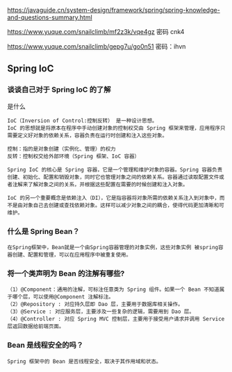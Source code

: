 https://javaguide.cn/system-design/framework/spring/spring-knowledge-and-questions-summary.html

https://www.yuque.com/snailclimb/mf2z3k/vqe4gz 密码 cnk4

https://www.yuque.com/snailclimb/gepg7u/go0n51 密码：ihvn

##  Spring IoC

### 谈谈自己对于 Spring IoC 的了解

是什么

```
IoC（Inversion of Control:控制反转） 是一种设计思想。
IoC 的思想就是将原本在程序中手动创建对象的控制权交由 Spring 框架来管理，应用程序只需要定义好对象的依赖关系，容器负责在运行时创建和注入这些对象。

控制：指的是对象创建（实例化、管理）的权力
反转：控制权交给外部环境（Spring 框架、IoC 容器）

Spring IoC 的核心是 Spring 容器，它是一个管理和维护对象的容器。Spring 容器负责创建、初始化、配置和销毁对象，同时它也管理对象之间的依赖关系。容器通过读取配置文件或者注解来了解对象之间的关系，并根据这些配置在需要的时候创建和注入对象。

IoC 的另一个重要概念是依赖注入（DI），它是指容器将对象所需的依赖关系注入到对象中，而不是由对象自己去创建或查找依赖对象。这样可以减少对象之间的耦合，使得代码更加清晰和可维护。
```

### 什么是 Spring Bean？

```
在Spring框架中，Bean就是一个由Spring容器管理的对象实例，这些对象实例 被spring容器创建、配置和管理，可以在应用程序中被重复使用。
```

### 将一个类声明为 Bean 的注解有哪些?

```
（1）@Component：通用的注解，可标注任意类为 Spring 组件。如果一个 Bean 不知道属于哪个层，可以使用@Component 注解标注。
（2）@Repository : 对应持久层即 Dao 层，主要用于数据库相关操作。
（3）@Service : 对应服务层，主要涉及一些复杂的逻辑，需要用到 Dao 层。
（4）@Controller : 对应 Spring MVC 控制层，主要用于接受用户请求并调用 Service 层返回数据给前端页面。
```

### Bean 是线程安全的吗？

```
Spring 框架中的 Bean 是否线程安全，取决于其作用域和状态。
```

